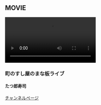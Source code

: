 ## MOVIE
<video>
  <source src="../../movie/page/ChannelRequest/movie01.webm">
  <source src="../../movie/page/ChannelRequest/movie01.mp4">
</video>

### 町のすし屋のまな板ライブ
#### たつ郎寿司

<a href="https://freshlive.tv/taturousushi" target="_blank" />チャンネルページ</a>
